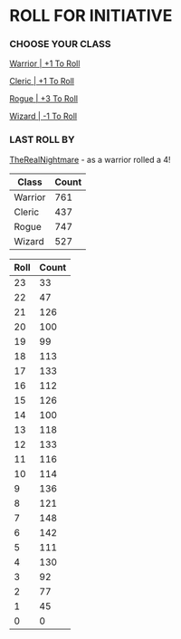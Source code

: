 # ROLL FOR INITIATIVE
### CHOOSE YOUR CLASS

[Warrior | +1 To Roll](https://github.com/benjaminsampica/benjaminsampica/issues/new?title=roll%7Cwarrior&body=Just+click+%27Create%27.)

[Cleric | +1 To Roll](https://github.com/benjaminsampica/benjaminsampica/issues/new?title=roll%7Ccleric&body=Just+click+%27Create%27.)

[Rogue | +3 To Roll](https://github.com/benjaminsampica/benjaminsampica/issues/new?title=roll%7Crogue&body=Just+click+%27Create%27.)

[Wizard | -1 To Roll](https://github.com/benjaminsampica/benjaminsampica/issues/new?title=roll%7Cwizard&body=Just+click+%27Create%27.)
### LAST ROLL BY
[TheRealNightmare](https://www.github.com/TheRealNightmare) - as a warrior rolled a 4!

|Class|Count|
|-|-|
|Warrior|761|
|Cleric|437|
|Rogue|747|
|Wizard|527|

|Roll|Count|
|-|-|
|23|33
|22|47
|21|126
|20|100
|19|99
|18|113
|17|133
|16|112
|15|126
|14|100
|13|118
|12|133
|11|116
|10|114
|9|136
|8|121
|7|148
|6|142
|5|111
|4|130
|3|92
|2|77
|1|45
|0|0
